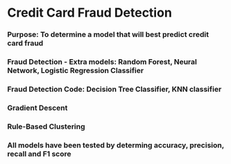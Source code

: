 # Credit Card Fraud Detection
### Purpose: To determine a model that will best predict credit card fraud
### Fraud Detection - Extra models: Random Forest, Neural Network, Logistic Regression Classifier
### Fraud Detection Code: Decision Tree Classifier, KNN classifier
### Gradient Descent
### Rule-Based Clustering
### All models have been tested by determing accuracy, precision, recall and F1 score
